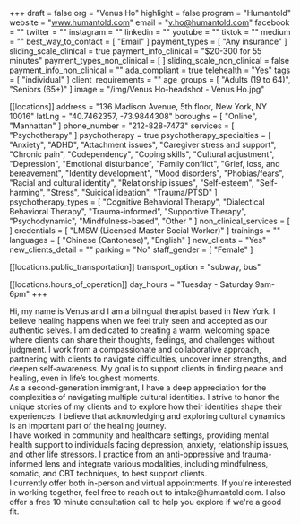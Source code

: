 +++
draft = false
org = "Venus Ho"
highlight = false
program = "Humantold"
website = "www.humantold.com"
email = "v.ho@humantold.com"
facebook = ""
twitter = ""
instagram = ""
linkedin = ""
youtube = ""
tiktok = ""
medium = ""
best_way_to_contact = [ "Email" ]
payment_types = [ "Any insurance" ]
sliding_scale_clinical = true
payment_info_clinical = "$20-300 for 55 minutes"
payment_types_non_clinical = [ ]
sliding_scale_non_clinical = false
payment_info_non_clinical = ""
ada_compliant = true
telehealth = "Yes"
tags = [ "individual" ]
client_requirements = ""
age_groups = [ "Adults (19 to 64)", "Seniors (65+)" ]
image = "/img/Venus Ho-headshot - Venus Ho.jpg"

[[locations]]
address = "136 Madison Avenue, 5th floor, New York, NY 10016"
latLng = "40.7462357, -73.9844308"
boroughs = [ "Online", "Manhattan" ]
phone_number = "212-828-7473"
services = [ "Psychotherapy" ]
psychotherapy = true
psychotherapy_specialties = [
  "Anxiety",
  "ADHD",
  "Attachment issues",
  "Caregiver stress and support",
  "Chronic pain",
  "Codependency",
  "Coping skills",
  "Cultural adjustment",
  "Depression",
  "Emotional disturbance",
  "Family conflict",
  "Grief, loss, and bereavement",
  "Identity development",
  "Mood disorders",
  "Phobias/fears",
  "Racial and cultural identity",
  "Relationship issues",
  "Self-esteem",
  "Self-harming",
  "Stress",
  "Suicidal ideation",
  "Trauma/PTSD"
]
psychotherapy_types = [
  "Cognitive Behavioral Therapy",
  "Dialectical Behavioral Therapy",
  "Trauma-informed",
  "Supportive Therapy",
  "Psychodynamic",
  "Mindfulness-based",
  "Other "
]
non_clinical_services = [ ]
credentials = [ "LMSW (Licensed Master Social Worker)" ]
trainings = ""
languages = [ "Chinese (Cantonese)", "English" ]
new_clients = "Yes"
new_clients_detail = ""
parking = "No"
staff_gender = [ "Female" ]

  [[locations.public_transportation]]
  transport_option = "subway, bus"

  [[locations.hours_of_operation]]
  day_hours = "Tuesday - Saturday 9am-6pm"
+++


Hi, my name is Venus and I am a bilingual therapist based in New York. I believe healing happens when we feel truly seen and accepted as our authentic selves. I am dedicated to creating a warm, welcoming space where clients can share their thoughts, feelings, and challenges without judgment. I work from a compassionate and collaborative approach, partnering with clients to navigate difficulties, uncover inner strengths, and deepen self-awareness. My goal is to support clients in finding peace and healing, even in life’s toughest moments. <br>
As a second-generation immigrant, I have a deep appreciation for the complexities of navigating multiple cultural identities. I strive to honor the unique stories of my clients and to explore how their identities shape their experiences. I believe that acknowledging and exploring cultural dynamics is an important part of the healing journey. <br>
I have worked in community and healthcare settings, providing mental health support to individuals facing depression, anxiety, relationship issues, and other life stressors. I practice from an anti-oppressive and trauma-informed lens and integrate various modalities, including mindfulness, somatic, and CBT techniques, to best support clients. <br>
I currently offer both in-person and virtual appointments. If you're interested in working together, feel free to reach out to intake\@humantold.com. I also offer a free 10 minute consultation call to help you explore if we're a good fit. <br>
